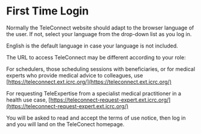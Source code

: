 # First Time Login

Normally the TeleConnect website should adapt to the browser language of the user. If not, select your language from the drop-down list as you log in.

English is the default language in case your language is not included.

The URL to access TeleConnect may be different according to your role:

For schedulers, those scheduling sessions with beneficiaries, or for medical experts who provide medical advice to colleagues, use [https://teleconnect.ext.icrc.org/](https://teleconnect.ext.icrc.org/)

For requesting TeleExpertise from a specialist medical practitioner in a health use case, [https://teleconnect-request-expert.ext.icrc.org/](https://teleconnect-request-expert.ext.icrc.org/)

You will be asked to read and accept the terms of use notice, then log in and you will land on the TeleConect homepage.
